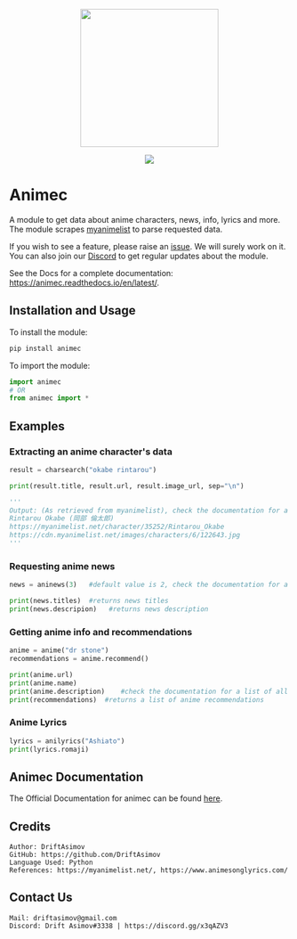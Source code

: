 <p align = "center"><img width="248" height="248" src="https://i.imgur.com/IyUybvv.png"></p>
<p align = "center"><a href = "https://discord.gg/x3qAZV3" target = "_blank"><img src = "https://discord.com/api/guilds/759396489373155338/embed.png"></a></p>

# Animec

A module to get data about anime characters, news, info, lyrics and more.
The module scrapes [myanimelist](https://myanimelist.net/) to parse requested data.

If you wish to see a feature, please raise an [issue](https://github.com/DriftAsimov/animec). We will surely work on it.
You can also join our [Discord](https://discord.gg/x3qAZV3) to get regular updates about the module.

See the Docs for a complete documentation: https://animec.readthedocs.io/en/latest/.

## Installation and Usage

To install the module:
```python
pip install animec
```

To import the module:
```python
import animec
# OR
from animec import *
```

## Examples

### Extracting an anime character's data

```python
result = charsearch("okabe rintarou")

print(result.title, result.url, result.image_url, sep="\n")

'''
Output: (As retrieved from myanimelist), check the documentation for a list of all supported attributes
Rintarou Okabe (岡部 倫太郎)
https://myanimelist.net/character/35252/Rintarou_Okabe
https://cdn.myanimelist.net/images/characters/6/122643.jpg
'''
```

### Requesting anime news

```python
news = aninews(3)   #default value is 2, check the documentation for a list of all supported attributes

print(news.titles)  #returns news titles
print(news.descripion)   #returns news description

```

### Getting anime info and recommendations

```python
anime = anime("dr stone")
recommendations = anime.recommend()

print(anime.url)
print(anime.name)
print(anime.description)    #check the documentation for a list of all supported attributes
print(recommendations)  #returns a list of anime recommendations
```

### Anime Lyrics

```python
lyrics = anilyrics("Ashiato")
print(lyrics.romaji)
```

## Animec Documentation

The Official Documentation for animec can be found [here](https://animec.readthedocs.io/en/latest/).

## Credits

```
Author: DriftAsimov
GitHub: https://github.com/DriftAsimov
Language Used: Python
References: https://myanimelist.net/, https://www.animesonglyrics.com/
```

## Contact Us
```
Mail: driftasimov@gmail.com
Discord: Drift Asimov#3338 | https://discord.gg/x3qAZV3
```
